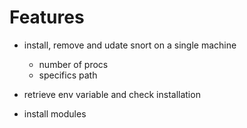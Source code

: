 # Features

- install, remove and udate snort on a single machine
    - number of procs
    - specifics path

- retrieve env variable and check installation
- install modules